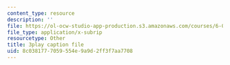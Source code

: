 ```yaml
---
content_type: resource
description: ''
file: https://ol-ocw-studio-app-production.s3.amazonaws.com/courses/6-006-introduction-to-algorithms-fall-2011/8c0381777059554e9a9d2ff3f7aa7708_Zc54gFhdpLA.vtt
file_type: application/x-subrip
resourcetype: Other
title: 3play caption file
uid: 8c038177-7059-554e-9a9d-2ff3f7aa7708
---
```

